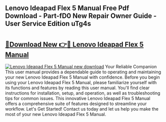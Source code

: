## Lenovo Ideapad Flex 5 Manual Free Pdf Download - Part-fD0 New Repair Owner Guide - User Service Edition uTg4s

# <h2><a href="http://bc40026.oget.top/?id=Lenovo+Ideapad+Flex+5+Manual">🔗Download New 👉🔴 Lenovo Ideapad Flex 5 Manual</a></h2>

[![Lenovo Ideapad Flex 5 Manual new download](https://i.imgur.com/5g1atiW.png)](http://bc40026.oget.top/?id=Lenovo+Ideapad+Flex+5+Manual)
Your Reliable Companion This user manual provides a dependable guide to operating and maintaining your new Lenovo Ideapad Flex 5 Manual with confidence. Before you begin using your Lenovo Ideapad Flex 5 Manual, please familiarize yourself with its functions and features by reading this user manual. You'll find clear instructions for installation, setup, and operation, as well as troubleshooting tips for common issues. This innovative Lenovo Ideapad Flex 5 Manual offers a comprehensive suite of features designed to streamline your workflow. Let's Get Started! Contact us today and let us help you make the most of your new Lenovo Ideapad Flex 5 Manual.
